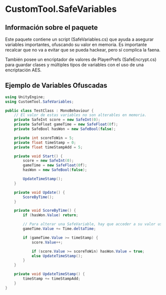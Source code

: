 # CustomTool.SafeVariables

## Información sobre el paquete
Este paquete contiene un script (SafeVariables.cs) que ayuda a asegurar variables importantes, ofuscando su valor en memoria. Es importante recalcar que no va a evitar que se pueda hackear, pero sí complica la faena.

También posee un encriptador de valores de PlayerPrefs (SafeEncrypt.cs) para guardar clases y múltiples tipos de variables con el uso de una encriptación AES.

## Ejemplo de Variables Ofuscadas
```C#
using UnityEngine;
using CustomTool.SafeVariables;

public class TestClass : MonoBehaviour {
    // El valor de estas variables no son alterables en memoria.
    private SafeInt score = new SafeInt(0);
    private SafeFloat gameTime = new SafeFloat(0f);
    private SafeBool hasWon = new SafeBool(false);

    private int scoreToWin = 5;
    private float timeStamp = 0;
    private float timeStampAdd = 5;

    private void Start() {
        score = new SafeInt(0);
        gameTime = new SafeFloat(0f);
        hasWon = new SafeBool(false);

        UpdateTimeStamp();
    }

    private void Update() {
        ScoreByTime();
    }

    private void ScoreByTime() {
        if (hasWon.Value) return;

        // Para alterar una SafeVariable, hay que acceder a su valor usando la variable 'Value'
        gameTime.Value += Time.deltaTime;

        if (gameTime.Value >= timeStamp) {
            score.Value++;

            if (score.Value >= scoreToWin) hasWon.Value = true;
            else UpdateTimeStamp();
        }
    }

    private void UpdateTimeStamp() {
        timeStamp += timeStampAdd;
    }
}
```
